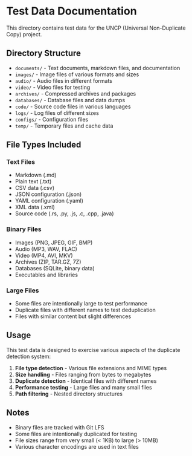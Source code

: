 # Test Data Documentation

This directory contains test data for the UNCP (Universal Non-Duplicate Copy) project.

## Directory Structure

- `documents/` - Text documents, markdown files, and documentation
- `images/` - Image files of various formats and sizes
- `audio/` - Audio files in different formats
- `video/` - Video files for testing
- `archives/` - Compressed archives and packages
- `databases/` - Database files and data dumps
- `code/` - Source code files in various languages
- `logs/` - Log files of different sizes
- `configs/` - Configuration files
- `temp/` - Temporary files and cache data

## File Types Included

### Text Files
- Markdown (.md)
- Plain text (.txt)
- CSV data (.csv)
- JSON configuration (.json)
- YAML configuration (.yaml)
- XML data (.xml)
- Source code (.rs, .py, .js, .c, .cpp, .java)

### Binary Files
- Images (PNG, JPEG, GIF, BMP)
- Audio (MP3, WAV, FLAC)
- Video (MP4, AVI, MKV)
- Archives (ZIP, TAR.GZ, 7Z)
- Databases (SQLite, binary data)
- Executables and libraries

### Large Files
- Some files are intentionally large to test performance
- Duplicate files with different names to test deduplication
- Files with similar content but slight differences

## Usage

This test data is designed to exercise various aspects of the duplicate detection system:

1. **File type detection** - Various file extensions and MIME types
2. **Size handling** - Files ranging from bytes to megabytes
3. **Duplicate detection** - Identical files with different names
4. **Performance testing** - Large files and many small files
5. **Path filtering** - Nested directory structures

## Notes

- Binary files are tracked with Git LFS
- Some files are intentionally duplicated for testing
- File sizes range from very small (< 1KB) to large (> 10MB)
- Various character encodings are used in text files
